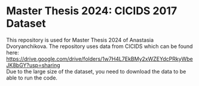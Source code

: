# Master Thesis 2024: CICIDS 2017 Dataset
This repository is used for Master Thesis 2024 of Anastasia Dvoryanchikova. The repository uses data from CICIDS which can be found here: https://drive.google.com/drive/folders/1w7H4L7EkBMy2xWZEYdcPRkyWbeJK8bGY?usp=sharing
<br>
Due to the large size of the dataset, you need to download the data to be able to run the code.
